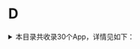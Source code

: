# D
<details>
<summary>
本目录共收录30个App，详情见如下：
</summary>

- [Daum](https://github.com/zirawell/Ad-Cleaner/tree/main/Adblock/App/D/Daum)
- [丁香医生](https://github.com/zirawell/Ad-Cleaner/tree/main/Adblock/App/D/%E4%B8%81%E9%A6%99%E5%8C%BB%E7%94%9F)
- [丁香园](https://github.com/zirawell/Ad-Cleaner/tree/main/Adblock/App/D/%E4%B8%81%E9%A6%99%E5%9B%AD)
- [东方航空](https://github.com/zirawell/Ad-Cleaner/tree/main/Adblock/App/D/%E4%B8%9C%E6%96%B9%E8%88%AA%E7%A9%BA)
- [东方财富](https://github.com/zirawell/Ad-Cleaner/tree/main/Adblock/App/D/%E4%B8%9C%E6%96%B9%E8%B4%A2%E5%AF%8C)
- [低端影视](https://github.com/zirawell/Ad-Cleaner/tree/main/Adblock/App/D/%E4%BD%8E%E7%AB%AF%E5%BD%B1%E8%A7%86)
- [到梦空间](https://github.com/zirawell/Ad-Cleaner/tree/main/Adblock/App/D/%E5%88%B0%E6%A2%A6%E7%A9%BA%E9%97%B4)
- [动卡空间](https://github.com/zirawell/Ad-Cleaner/tree/main/Adblock/App/D/%E5%8A%A8%E5%8D%A1%E7%A9%BA%E9%97%B4)
- [动画疯](https://github.com/zirawell/Ad-Cleaner/tree/main/Adblock/App/D/%E5%8A%A8%E7%94%BB%E7%96%AF)
- [叮咚买菜](https://github.com/zirawell/Ad-Cleaner/tree/main/Adblock/App/D/%E5%8F%AE%E5%92%9A%E4%B9%B0%E8%8F%9C)
- [叮嗒出行](https://github.com/zirawell/Ad-Cleaner/tree/main/Adblock/App/D/%E5%8F%AE%E5%97%92%E5%87%BA%E8%A1%8C)
- [嘀嗒出行](https://github.com/zirawell/Ad-Cleaner/tree/main/Adblock/App/D/%E5%98%80%E5%97%92%E5%87%BA%E8%A1%8C)
- [堆糖](https://github.com/zirawell/Ad-Cleaner/tree/main/Adblock/App/D/%E5%A0%86%E7%B3%96)
- [多多买菜](https://github.com/zirawell/Ad-Cleaner/tree/main/Adblock/App/D/%E5%A4%9A%E5%A4%9A%E4%B9%B0%E8%8F%9C)
- [大众点评](https://github.com/zirawell/Ad-Cleaner/tree/main/Adblock/App/D/%E5%A4%A7%E4%BC%97%E7%82%B9%E8%AF%84)
- [大师兄](https://github.com/zirawell/Ad-Cleaner/tree/main/Adblock/App/D/%E5%A4%A7%E5%B8%88%E5%85%84)
- [大智慧](https://github.com/zirawell/Ad-Cleaner/tree/main/Adblock/App/D/%E5%A4%A7%E6%99%BA%E6%85%A7)
- [大麦](https://github.com/zirawell/Ad-Cleaner/tree/main/Adblock/App/D/%E5%A4%A7%E9%BA%A6)
- [当当阅读](https://github.com/zirawell/Ad-Cleaner/tree/main/Adblock/App/D/%E5%BD%93%E5%BD%93%E9%98%85%E8%AF%BB)
- [得物](https://github.com/zirawell/Ad-Cleaner/tree/main/Adblock/App/D/%E5%BE%97%E7%89%A9)
- [懂球帝](https://github.com/zirawell/Ad-Cleaner/tree/main/Adblock/App/D/%E6%87%82%E7%90%83%E5%B8%9D)
- [斗鱼直播](https://github.com/zirawell/Ad-Cleaner/tree/main/Adblock/App/D/%E6%96%97%E9%B1%BC%E7%9B%B4%E6%92%AD)
- [滴滴代驾](https://github.com/zirawell/Ad-Cleaner/tree/main/Adblock/App/D/%E6%BB%B4%E6%BB%B4%E4%BB%A3%E9%A9%BE)
- [滴滴出行](https://github.com/zirawell/Ad-Cleaner/tree/main/Adblock/App/D/%E6%BB%B4%E6%BB%B4%E5%87%BA%E8%A1%8C)
- [滴滴青桔](https://github.com/zirawell/Ad-Cleaner/tree/main/Adblock/App/D/%E6%BB%B4%E6%BB%B4%E9%9D%92%E6%A1%94)
- [电E宝](https://github.com/zirawell/Ad-Cleaner/tree/main/Adblock/App/D/%E7%94%B5E%E5%AE%9D)
- [电视家](https://github.com/zirawell/Ad-Cleaner/tree/main/Adblock/App/D/%E7%94%B5%E8%A7%86%E5%AE%B6)
- [盯盯拍](https://github.com/zirawell/Ad-Cleaner/tree/main/Adblock/App/D/%E7%9B%AF%E7%9B%AF%E6%8B%8D)
- [豆瓣](https://github.com/zirawell/Ad-Cleaner/tree/main/Adblock/App/D/%E8%B1%86%E7%93%A3)
- [达达骑士版](https://github.com/zirawell/Ad-Cleaner/tree/main/Adblock/App/D/%E8%BE%BE%E8%BE%BE%E9%AA%91%E5%A3%AB%E7%89%88)

</details>